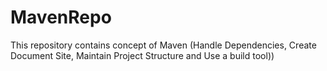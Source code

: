 # MavenRepo
This repository contains concept of Maven (Handle Dependencies, Create Document Site, Maintain Project Structure and Use a build tool))
